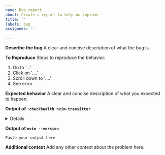 ```yaml
---
name: Bug report
about: Create a report to help us improve
title: ''
labels: bug
assignees: ''

---
```


**Describe the bug**
A clear and concise description of what the bug is.

**To Reproduce**
Steps to reproduce the behavior:
1. Go to '...'
2. Click on '....'
3. Scroll down to '....'
4. See error

**Expected behavior**
A clear and concise description of what you expected to happen.

**Output of `:checkhealth nvim-treesitter`**

<details>
<code>

Paste the output here

</code>
</details>

**Output of `nvim --version`**
```
Paste your output here
```

**Additional context**
Add any other context about the problem here.
